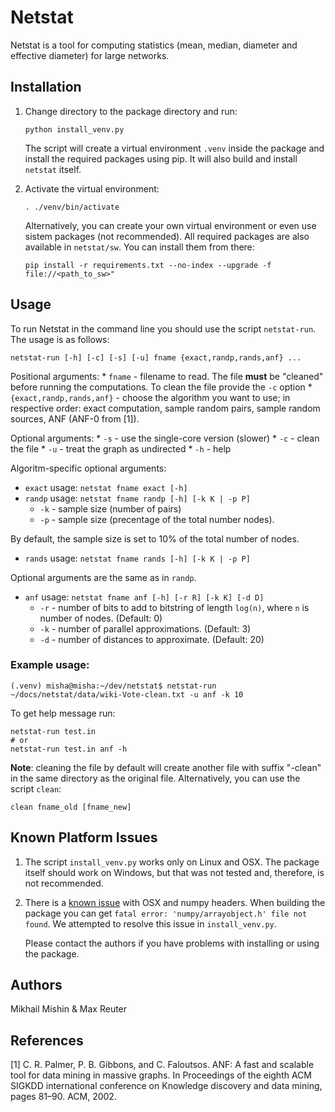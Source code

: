 # Netstat

Netstat is a tool for computing statistics (mean, median, 
diameter and effective diameter) for large networks.

## Installation

1. Change directory to the package directory and run:

    ```
    python install_venv.py
    ```
    
    The script will create a virtual environment `.venv`
    inside the package and install the required packages using pip.
    It will also build and install `netstat` itself.
    
2. Activate the virtual environment:

    ```
    . ./venv/bin/activate
    ```
    
    Alternatively, you can create your own virtual environment or
    even use sistem packages (not recommended). All required packages
    are also available in `netstat/sw`. You can install them from there:
    
    ```
    pip install -r requirements.txt --no-index --upgrade -f file://<path_to_sw>"
    ```
    
## Usage

   To run Netstat in the command line you should use the script `netstat-run`. 
   The usage is as follows:
   ```
   netstat-run [-h] [-c] [-s] [-u] fname {exact,randp,rands,anf} ...
   ```
   
   Positional arguments:
       * `fname` - filename to read. The file **must** be "cleaned" before
       running the computations. To clean the file provide the `-c` option
       * `{exact,randp,rands,anf}` - choose the algorithm you want to use;
       in respective order: exact computation, sample random pairs, 
       sample random sources, ANF (ANF-0 from [1]). 
   
   Optional arguments:
       * `-s` - use the single-core version (slower)
       * `-c` - clean the file
       * `-u` - treat the graph as undirected
       * `-h` - help
   
   Algoritm-specific optional arguments:
   * `exact` usage: `netstat fname exact [-h]`
   * `randp` usage: `netstat fname randp [-h] [-k K | -p P]` 
     * `-k` - sample size (number of pairs) 
     * `-p` - sample size (precentage of the total number nodes).
     
   By default, the sample size is set to 10% of the total number of nodes.   
   * `rands` usage: `netstat fname rands [-h] [-k K | -p P]`
   
   Optional arguments are the same as in `randp`.
   * `anf` usage: `netstat fname anf [-h] [-r R] [-k K] [-d D]`  
     * `-r` - number of bits to add to bitstring of length `log(n)`,
   where `n` is number of nodes. (Default: 0)
     * `-k` - number of parallel approximations. (Default: 3)
     * `-d` - number of distances to approximate. (Default: 20)
   
### Example usage:
```
(.venv) misha@misha:~/dev/netstat$ netstat-run ~/docs/netstat/data/wiki-Vote-clean.txt -u anf -k 10
```

To get help message run:
```
netstat-run test.in
# or
netstat-run test.in anf -h
```

**Note**: cleaning the file by default will create another file
with suffix "-clean" in the same directory as the original file.
Alternatively, you can use the script `clean`:
```
clean fname_old [fname_new]
```
   
    
## Known Platform Issues

1. The script `install_venv.py` works only on Linux and OSX. 
   The package itself should work on Windows, but that was not
   tested and, therefore, is not recommended.

2. There is a [known issue](https://github.com/hmmlearn/hmmlearn/issues/43)  with OSX and numpy headers.
   When building the package you can get 
   `fatal error: 'numpy/arrayobject.h' file not found`.
   We attempted to resolve this issue in `install_venv.py`. 
   
   Please contact the authors if you have problems with installing or
   using the package.

## Authors

Mikhail Mishin & Max Reuter
   
## References
    
   [1] C. R. Palmer, P. B. Gibbons, and C. Faloutsos. ANF: A fast and scalable tool for data mining in
    massive graphs. In Proceedings of the eighth ACM SIGKDD international conference on Knowledge
    discovery and data mining, pages 81–90. ACM, 2002.




 
